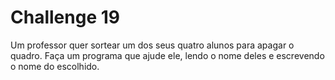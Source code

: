 # Challenge 19

Um professor quer sortear um dos seus quatro alunos para apagar o quadro. Faça um programa que ajude ele, lendo o nome deles e escrevendo o nome do escolhido.
